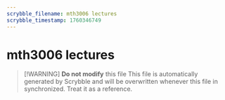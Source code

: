 ```yaml
---
scrybble_filename: mth3006 lectures
scrybble_timestamp: 1760346749
---
```

# mth3006 lectures

> [!WARNING] **Do not modify** this file
> This file is automatically generated by Scrybble and will be overwritten whenever this file in synchronized.
> Treat it as a reference.
